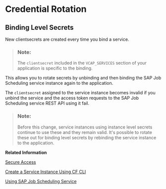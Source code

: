 <!-- loioed3bf285065e4d42b95926589c36d39a -->

# Credential Rotation



<a name="loioed3bf285065e4d42b95926589c36d39a__section_obh_bhm_hvb"/>

## Binding Level Secrets

New clientsecrets are created every time you bind a service.

> ### Note:  
> The `clientsecret` included in the `VCAP_SERVICES` section of your application is specific to the binding.

This allows you to rotate secrets by unbinding and then binding the SAP Job Scheduling service instance again to the application.

The `clientsecret` assigned to the service instance becomes invalid if you unbind the service and the access token requests to the SAP Job Scheduling service REST API using it fail.

> ### Note:  
> Before this change, service instances using instance level secrets continue to use these and they remain valid. It's possible to rotate these out for binding level secrets by rebinding the service instance to the application.

**Related Information**  


[Secure Access](secure-access-745ca50.md "The SAP Job Scheduling service provides options to secure job actions with action endpoints as well as to secure Cloud Foundry tasks.")

[Create a Service Instance Using CF CLI](../create-a-service-instance-using-cf-cli-cb56f9e.md "To use the SAP Job Scheduling service with action endpoints in your application or with Cloud Foundry tasks, you create an instance of the SAP Job Scheduling service with the service plan standard using the Cloud Foundry Command Line Interface (CF CLI) and bind the service instance to your application.")

[Using SAP Job Scheduling Service](../40---Using-JOB-SCHDULR-TITLE/using-sap-job-scheduling-service-9d48597.md "Define and manage one-time and recurring jobs using flexible schedules.")

